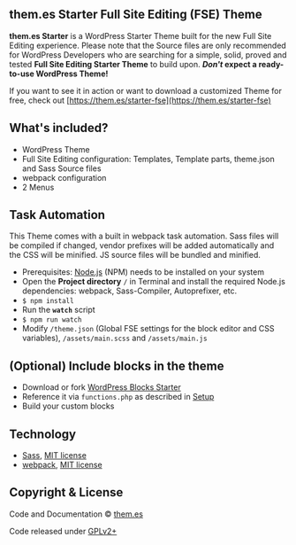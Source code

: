 ## them.es Starter Full Site Editing (FSE) Theme

**them.es Starter** is a WordPress Starter Theme built for the new Full Site Editing experience. Please note that the Source files are only recommended for WordPress Developers who are searching for a simple, solid, proved and tested **Full Site Editing Starter Theme** to build upon. **_Don't_ expect a ready-to-use WordPress Theme!**

If you want to see it in action or want to download a customized Theme for free, check out [https://them.es/starter-fse](https://them.es/starter-fse)

## What's included?

- WordPress Theme
- Full Site Editing configuration: Templates, Template parts, theme.json and Sass Source files
- webpack configuration
- 2 Menus

## Task Automation

This Theme comes with a built in webpack task automation. Sass files will be compiled if changed, vendor prefixes will be added automatically and the CSS will be minified. JS source files will be bundled and minified.

- Prerequisites: [Node.js](https://nodejs.org) (NPM) needs to be installed on your system
- Open the **Project directory** `/` in Terminal and install the required Node.js dependencies: webpack, Sass-Compiler, Autoprefixer, etc.
- `$ npm install`
- Run the **`watch`** script
- `$ npm run watch`
- Modify `/theme.json` (Global FSE settings for the block editor and CSS variables), `/assets/main.scss` and `/assets/main.js`

## (Optional) Include blocks in the theme

- Download or fork [WordPress Blocks Starter](https://github.com/them-es/wordpress-blocks-starter)
- Reference it via `functions.php` as described in [Setup](https://github.com/them-es/wordpress-blocks-starter#setup)
- Build your custom blocks

## Technology

- [Sass](https://github.com/sass/sass), [MIT license](https://github.com/sass/sass/blob/stable/MIT-LICENSE)
- [webpack](https://github.com/webpack/webpack), [MIT license](https://github.com/webpack/webpack/blob/master/LICENSE)

## Copyright & License

Code and Documentation &copy; [them.es](https://them.es)

Code released under [GPLv2+](https://www.gnu.org/licenses/gpl-2.0.html)
